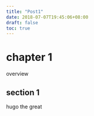 ```yaml
---
title: "Post1"
date: 2018-07-07T19:45:06+08:00
draft: false
toc: true
---
```

# chapter 1
overview
## section 1
hugo the great

